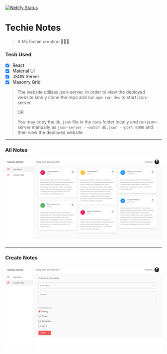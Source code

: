 [![Netlify Status](https://api.netlify.com/api/v1/badges/cf93a296-6ef0-4115-b20e-39a986e32799/deploy-status)](https://app.netlify.com/sites/mctechie-material-clipboard/deploys)

# Techie Notes

> A McTechie creation 👨‍🎨✨

### Tech Used

- [x] React
- [x] Material UI
- [x] JSON Server
- [x] Masonry Grid

> The website utilizes json-server. In order to view the deployed website kindly clone the repo and run `npm run dev` to start json-server.
> 
> OR
> 
> You may copy the `db.json` file in the `data` folder locally and run json-server manually  as `json-server --watch db.json --port 8000` and then view the deployed website.

---

### All Notes

![Main Page](./assets/notes.png)

---

### Create Notes

![Main Page](./assets/create.png)